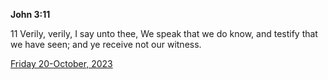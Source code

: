 **John 3:11**

11 Verily, verily, I say unto thee, We speak that we do know, and testify that we have seen; and ye receive not our witness.

[Friday 20-October, 2023](https://getbible.net/kjv/John/3/11)
